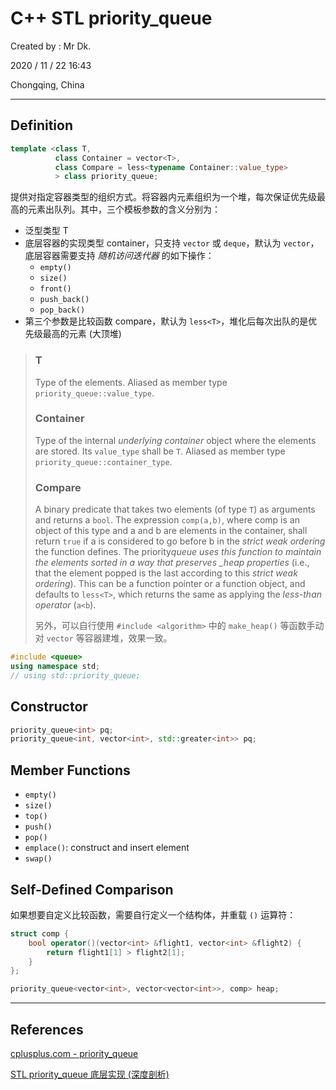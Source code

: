# C++ STL priority_queue

Created by : Mr Dk.

2020 / 11 / 22 16:43

Chongqing, China

---

## Definition

```cpp
template <class T,
          class Container = vector<T>,
          class Compare = less<typename Container::value_type>
          > class priority_queue;
```

提供对指定容器类型的组织方式。将容器内元素组织为一个堆，每次保证优先级最高的元素出队列。其中，三个模板参数的含义分别为：

- 泛型类型 T
- 底层容器的实现类型 container，只支持 `vector` 或 `deque`，默认为 `vector`，底层容器需要支持 _随机访问迭代器_ 的如下操作：
  - `empty()`
  - `size()`
  - `front()`
  - `push_back()`
  - `pop_back()`
- 第三个参数是比较函数 compare，默认为 `less<T>`，堆化后每次出队的是优先级最高的元素 (大顶堆)

> ### T
>
> Type of the elements.
> Aliased as member type `priority_queue::value_type`.
>
> ### Container
>
> Type of the internal _underlying container_ object where the elements are stored.
> Its `value_type` shall be `T`.
> Aliased as member type `priority_queue::container_type`.
>
> ### Compare
>
> A binary predicate that takes two elements (of type `T`) as arguments and returns a `bool`.
> The expression `comp(a,b)`, where comp is an object of this type and a and b are elements in the container, shall return `true` if a is considered to go before b in the _strict weak ordering_ the function defines.
> The priority*queue uses this function to maintain the elements sorted in a way that preserves \_heap properties* (i.e., that the element popped is the last according to this _strict weak ordering_).
> This can be a function pointer or a function object, and defaults to `less<T>`, which returns the same as applying the _less-than operator_ (`a<b`).
>
> 另外，可以自行使用 `#include <algorithm>` 中的 `make_heap()` 等函数手动对 `vector` 等容器建堆，效果一致。

```cpp
#include <queue>
using namespace std;
// using std::priority_queue;
```

## Constructor

```cpp
priority_queue<int> pq;
priority_queue<int, vector<int>, std::greater<int>> pq;
```

## Member Functions

- `empty()`
- `size()`
- `top()`
- `push()`
- `pop()`
- `emplace()`: construct and insert element
- `swap()`

## Self-Defined Comparison

如果想要自定义比较函数，需要自行定义一个结构体，并重载 `()` 运算符：

```cpp
struct comp {
    bool operator()(vector<int> &flight1, vector<int> &flight2) {
        return flight1[1] > flight2[1];
    }
};

priority_queue<vector<int>, vector<vector<int>>, comp> heap;
```

---

## References

[cplusplus.com - priority_queue](http://www.cplusplus.com/reference/queue/priority_queue/)

[STL priority_queue 底层实现 (深度剖析)](http://c.biancheng.net/view/7010.html)
